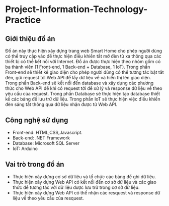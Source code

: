 # Project-Information-Technology-Practice
## Giới thiệu đồ án
Đồ án này thực hiện xây dựng trang web Smart Home cho phép người dùng có thể truy cập vào để thực hiện điều khiển tắt mở đèn từ xa thông qua các thiết bị có thể kết nối với Internet. Đồ án được thực hiện theo nhóm gồm có ba thành viên (1 Front-end, 1 Back-end + Database, 1 IoT). Trong phần Front-end sẽ thiết kế giao diện cho phép người dùng có thể tương tác bật tắt đèn, gửi request tới Web API để lấy dữ liệu về và hiển thị lên giao diện. Trong phần Back-end sẽ kết nối đến database và xây dựng các phương thức cho Web API để khi có request tới để xử lý và response dữ liệu về theo yêu cầu của request. Trong phần Database sẽ thực hiện tạo database thiết kế các bảng để lưu trữ dữ liệu. Trong phần IoT sẽ thực hiện việc điều khiển đèn sáng tắt thông qua dữ liệu nhận được từ Web API.
## Công nghệ sử dụng
- Front-end: HTML,CSS,Javascript.
- Back-end: .NET Framework
- Database: Microsoft SQL Server
- IoT: Arduino
## Vai trò trong đồ án
- Thực hiện xây dựng cơ sở dữ liệu và tổ chức các bảng để ghi dữ liệu.
- Thực hiện xây dựng Web API có kết nối đến cơ sở dữ liệu và các giao thức để tương tác với dữ liệu được lưu trữ trong cơ sở dữ liệu.
- Thực hiện xây dựng Web API có thể nhận các resquest và response dữ liệu về theo yêu cầu của resquest.
